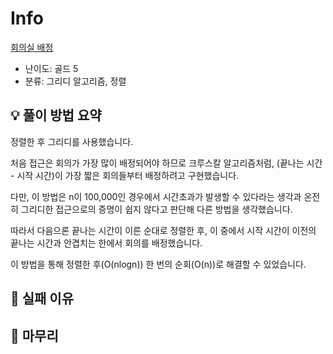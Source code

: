 # Info
[회의실 배정](https://boj.kr/1931)

- 난이도: 골드 5
- 분류: 그리디 알고리즘, 정렬

## 💡 풀이 방법 요약

정렬한 후 그리디를 사용했습니다.

처음 접근은 회의가 가장 많이 배정되어야 하므로 크루스칼 알고리즘처럼, (끝나는 시간 - 시작 시간)이 가장 짧은 회의들부터 배정하려고 구현했습니다.

다만, 이 방법은 n이 100,000인 경우에서 시간초과가 발생할 수 있다라는 생각과 온전히 그리디한 접근으로의 증명이 쉽지 않다고 판단해 다른 방법을 생각했습니다.

따라서 다음으론 끝나는 시간이 이른 순대로 정렬한 후, 이 중에서 시작 시간이 이전의 끝나는 시간과 안겹치는 한에서 회의를 배정했습니다.

이 방법을 통해 정렬한 후(O(nlogn)) 한 번의 순회(O(n))로 해결할 수 있었습니다.

## 👀 실패 이유

## 🙂 마무리
